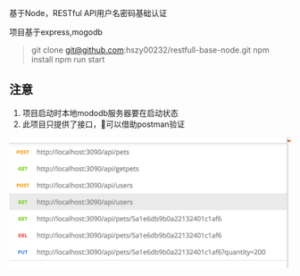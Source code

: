 基于Node，RESTful API用户名密码基础认证

项目基于express,mogodb

> git clone git@github.com:hszy00232/restfull-base-node.git
> npm install
> npm run start

## 注意
1. 项目启动时本地mododb服务器要在启动状态
2. 此项目只提供了接口，可以借助postman验证

![image](./postman.png)